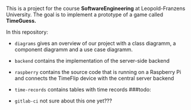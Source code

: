 This is a project for the course **SoftwareEngineering** at Leopold-Franzens
University. The goal is to implement a prototype of a game called **TimeGuess.**

In this repository:

- `diagrams` gives an overview of our project with a class diagramm, a component diagramm and a use case diagramm.

- `backend` contains the implementation of the server-side backend

- `raspberry` contains the source code that is running on a Raspberry Pi and connects the TimeFlip
  device with the central server backend

- `time-records` contains tables with time records
###todo:
- `gitlab-ci` not sure about this one yet???



